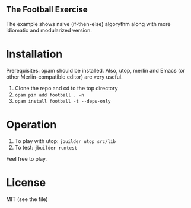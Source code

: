 The Football Exercise
---------------------

The example shows naive (if-then-else) algorythm along with more
idiomatic and modularized version.

Installation
============

Prerequisites: opam should be installed. Also, utop, merlin and Emacs
(or other Merlin-compatible editor) are very useful.

1. Clone the repo and cd to the top directory
2. `opam pin add football . -n`
3. `opam install football -t --deps-only`

Operation
=========

1. To play with utop: `jbuilder utop src/lib`
2. To test: `jbuilder runtest`

Feel free to play.

License
=======

MIT (see the file)
